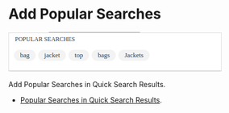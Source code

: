 # Add Popular Searches

![Popular Searches](/modules/popular-searches/images/image001.png)

Add Popular Searches in Quick Search Results.  
- [Popular Searches in Quick Search Results](/modules/popular-searches/quick). 